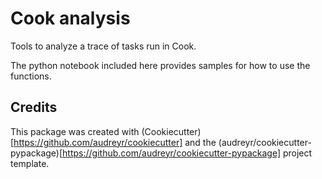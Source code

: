 # Cook analysis

Tools to analyze a trace of tasks run in Cook.

The python notebook included here provides samples for how to use the functions.


## Credits

This package was created with (Cookiecutter)[https://github.com/audreyr/cookiecutter] and the (audreyr/cookiecutter-pypackage)[https://github.com/audreyr/cookiecutter-pypackage] project template.
